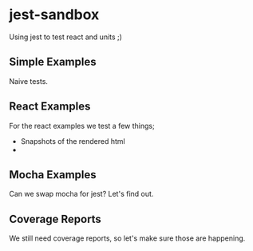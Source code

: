 
# jest-sandbox

Using jest to test react and units ;)

## Simple Examples

Naive tests.

## React Examples

For the react examples we test a few things;

- Snapshots of the rendered html
-

## Mocha Examples

Can we swap mocha for jest? Let's find out.

## Coverage Reports

We still need coverage reports, so let's make sure those are happening.
